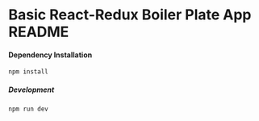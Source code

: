 # Basic React-Redux Boiler Plate App README

#### Dependency Installation
```
npm install
```

##### Development 
```
npm run dev
```
